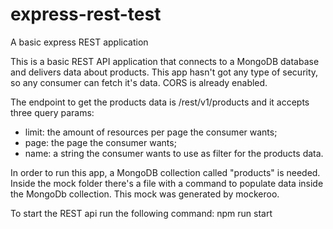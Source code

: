 # express-rest-test
<p>
  A basic express REST application
</p>

<p>
  This is a basic REST API application that connects to a MongoDB database and delivers data about products.
  This app hasn't got any type of security, so any consumer can fetch it's data. CORS is already enabled.
</p>

<p>
  The endpoint to get the products data is /rest/v1/products and it accepts three query params:
  <ul>
    <li>limit: the amount of resources per page the consumer wants;</li>
    <li>page: the page the consumer wants;</li>
    <li>name: a string the consumer wants to use as filter for the products data.</li>
  </ul>
</p>

<p>
  In order to run this app, a MongoDB collection called "products" is needed. Inside the mock folder there's
a file with a command to populate data inside the MongoDb collection. This mock was generated by mockeroo.
</p>

<p>
To start the REST api run the following command:
npm run start
</p>
